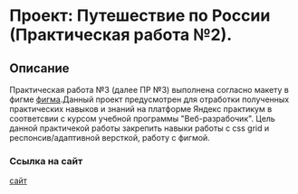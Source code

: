 # Проект: Путешествие по России (Практическая работа №2).

## Описание

Практическая работа №3 (далее ПР №3) выполнена согласно макету в фигме [фигма](https://www.figma.com/file/5S2WSbEFL6awjVWJ0NWL8Q/Sprint-3_-Russia-_-desktop-%2B-mobile?type=design&node-id=28503-0&t=2MD4nsyRjDzcV5hh-0).Данный проект предусмотрен для отработки полученных практических навыков и знаний на платформе Яндекс практикум в соответсвии с курсом учебной программы "Веб-разрабочик". Цель данной практичекой работы закрепить навыки работы с css grid и респонсив/адаптивной версткой, работу с фигмой.

### Ссылка на сайт

[сайт](https://lugdan.github.io/russian-travel/)
